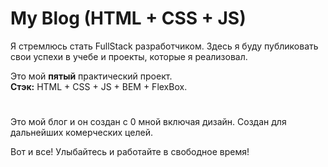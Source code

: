 

#  My Blog (HTML + CSS + JS)



Я стремлюсь стать FullStack разработчиком.
Здесь я буду публиковать свои успехи в учебе и проекты, которые я реализовал.


Это мой **пятый** практический проект. \
**Стэк:** HTML + CSS + JS + BEM + FlexBox.
#


Это мой блог и он создан с 0 мной включая дизайн. Создан для дальнейших комерческих целей.


Вот и все! Улыбайтесь и работайте в свободное время!
